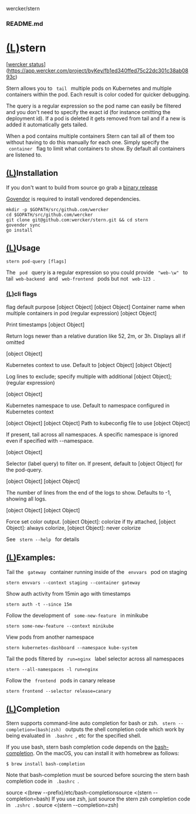 wercker/stern

###    README.md

# [(L)](https://github.com/wercker/stern#stern)stern

[[wercker status](../_resources/21ef235be1e94d7f6282b9d44096e74e.bin)](https://app.wercker.com/project/byKey/fb1ed340ffed75c22dc301c38ab0893c)

Stern allows you to ` tail ` multiple pods on Kubernetes and multiple containers within the pod. Each result is color coded for quicker debugging.

The query is a regular expression so the pod name can easily be filtered and you don't need to specify the exact id (for instance omitting the deployment id). If a pod is deleted it gets removed from tail and if a new is added it automatically gets tailed.

When a pod contains multiple containers Stern can tail all of them too without having to do this manually for each one. Simply specify the ` container ` flag to limit what containers to show. By default all containers are listened to.

## [(L)](https://github.com/wercker/stern#installation)Installation

If you don't want to build from source go grab a [binary release](https://github.com/wercker/stern/releases)

[Govendor](https://github.com/kardianos/govendor) is required to install vendored dependencies.

	mkdir -p $GOPATH/src/github.com/wercker
	cd $GOPATH/src/github.com/wercker
	git clone git@github.com:wercker/stern.git && cd stern
	govendor sync
	go install

## [(L)](https://github.com/wercker/stern#usage)Usage

	stern pod-query [flags]

The ` pod ` query is a regular expression so you could provide ` "web-\w" ` to tail` web-backend ` and ` web-frontend ` pods but not ` web-123 `.

### [(L)](https://github.com/wercker/stern#cli-flags)cli flags

flag
default
purpose
[object Object]
[object Object]
Container name when multiple containers in pod (regular expression)
[object Object]

Print timestamps
[object Object]

Return logs newer than a relative duration like 52, 2m, or 3h. Displays all if omitted

[object Object]

Kubernetes context to use. Default to [object Object]
[object Object]

Log lines to exclude; specify multiple with additional [object Object]; (regular expression)

[object Object]

Kubernetes namespace to use. Default to namespace configured in Kubernetes context

[object Object]
[object Object]
Path to kubeconfig file to use
[object Object]

If present, tail across all namespaces. A specific namespace is ignored even if specified with --namespace.

[object Object]

Selector (label query) to filter on. If present, default to [object Object] for the pod-query.

[object Object]
[object Object]

The number of lines from the end of the logs to show. Defaults to -1, showing all logs.

[object Object]
[object Object]

Force set color output. [object Object]: colorize if tty attached, [object Object]: always colorize, [object Object]: never colorize

See ` stern --help ` for details

## [(L)](https://github.com/wercker/stern#examples)Examples:

Tail the ` gateway ` container running inside of the ` envvars ` pod on staging

	stern envvars --context staging --container gateway

Show auth activity from 15min ago with timestamps

	stern auth -t --since 15m

Follow the development of ` some-new-feature ` in minikube

	stern some-new-feature --context minikube

View pods from another namespace

	stern kubernetes-dashboard --namespace kube-system

Tail the pods filtered by ` run=nginx ` label selector across all namespaces

	stern --all-namespaces -l run=nginx

Follow the ` frontend ` pods in canary release

	stern frontend --selector release=canary

## [(L)](https://github.com/wercker/stern#completion)Completion

Stern supports command-line auto completion for bash or zsh. ` stern --completion=(bash|zsh) ` outputs the shell completion code which work by being evaluated in ` .bashrc `, etc for the specified shell.

If you use bash, stern bash completion code depends on the [bash-completion](https://github.com/scop/bash-completion). On the macOS, you can install it with homebrew as follows:

	$ brew install bash-completion

Note that bash-completion must be sourced before sourcing the stern bash completion code in ` .bashrc `.

source  <(brew --prefix)/etc/bash-completionsource  <(stern --completion=bash)
If you use zsh, just source the stern zsh completion code in ` .zshrc `.
source  <(stern --completion=zsh)